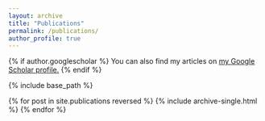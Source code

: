 ```yaml
---
layout: archive
title: "Publications"
permalink: /publications/
author_profile: true
---
```


 <script src="https://bibbase.org/service/mendeley/74c52b30-dfe0-36a7-acfb-14950def9662?jsonp=1"></script> 
 
{% if author.googlescholar %}
  You can also find my articles on <u><a href="{{author.googlescholar}}">my Google Scholar profile</a>.</u>
{% endif %}

{% include base_path %}

{% for post in site.publications reversed %}
  {% include archive-single.html %}
{% endfor %}
